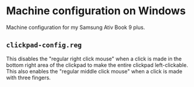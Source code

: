 # Machine configuration on Windows

Machine configuration for my Samsung Ativ Book 9 plus.

## `clickpad-config.reg`

This disables the "regular right click mouse" when a click is made in the bottom right area of the clickpad to make the entire clickpad left-clickable. This also enables the "regular middle click mouse" when a click is made with three fingers.
